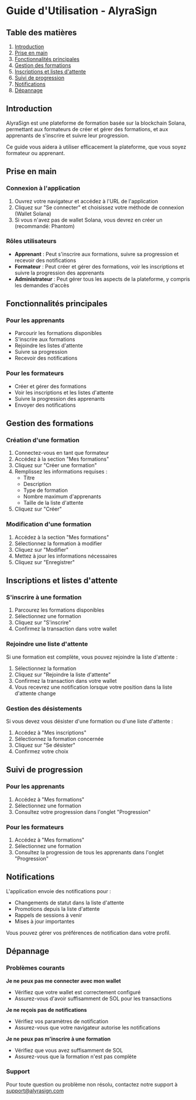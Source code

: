 # Guide d'Utilisation - AlyraSign

## Table des matières
1. [Introduction](#introduction)
2. [Prise en main](#prise-en-main)
3. [Fonctionnalités principales](#fonctionnalités-principales)
4. [Gestion des formations](#gestion-des-formations)
5. [Inscriptions et listes d'attente](#inscriptions-et-listes-dattente)
6. [Suivi de progression](#suivi-de-progression)
7. [Notifications](#notifications)
8. [Dépannage](#dépannage)

## Introduction

AlyraSign est une plateforme de formation basée sur la blockchain Solana, permettant aux formateurs de créer et gérer des formations, et aux apprenants de s'inscrire et suivre leur progression.

Ce guide vous aidera à utiliser efficacement la plateforme, que vous soyez formateur ou apprenant.

## Prise en main

### Connexion à l'application

1. Ouvrez votre navigateur et accédez à l'URL de l'application
2. Cliquez sur "Se connecter" et choisissez votre méthode de connexion (Wallet Solana)
3. Si vous n'avez pas de wallet Solana, vous devrez en créer un (recommandé: Phantom)

### Rôles utilisateurs

- **Apprenant** : Peut s'inscrire aux formations, suivre sa progression et recevoir des notifications
- **Formateur** : Peut créer et gérer des formations, voir les inscriptions et suivre la progression des apprenants
- **Administrateur** : Peut gérer tous les aspects de la plateforme, y compris les demandes d'accès

## Fonctionnalités principales

### Pour les apprenants

- Parcourir les formations disponibles
- S'inscrire aux formations
- Rejoindre les listes d'attente
- Suivre sa progression
- Recevoir des notifications

### Pour les formateurs

- Créer et gérer des formations
- Voir les inscriptions et les listes d'attente
- Suivre la progression des apprenants
- Envoyer des notifications

## Gestion des formations

### Création d'une formation

1. Connectez-vous en tant que formateur
2. Accédez à la section "Mes formations"
3. Cliquez sur "Créer une formation"
4. Remplissez les informations requises :
   - Titre
   - Description
   - Type de formation
   - Nombre maximum d'apprenants
   - Taille de la liste d'attente
5. Cliquez sur "Créer"

### Modification d'une formation

1. Accédez à la section "Mes formations"
2. Sélectionnez la formation à modifier
3. Cliquez sur "Modifier"
4. Mettez à jour les informations nécessaires
5. Cliquez sur "Enregistrer"

## Inscriptions et listes d'attente

### S'inscrire à une formation

1. Parcourez les formations disponibles
2. Sélectionnez une formation
3. Cliquez sur "S'inscrire"
4. Confirmez la transaction dans votre wallet

### Rejoindre une liste d'attente

Si une formation est complète, vous pouvez rejoindre la liste d'attente :

1. Sélectionnez la formation
2. Cliquez sur "Rejoindre la liste d'attente"
3. Confirmez la transaction dans votre wallet
4. Vous recevrez une notification lorsque votre position dans la liste d'attente change

### Gestion des désistements

Si vous devez vous désister d'une formation ou d'une liste d'attente :

1. Accédez à "Mes inscriptions"
2. Sélectionnez la formation concernée
3. Cliquez sur "Se désister"
4. Confirmez votre choix

## Suivi de progression

### Pour les apprenants

1. Accédez à "Mes formations"
2. Sélectionnez une formation
3. Consultez votre progression dans l'onglet "Progression"

### Pour les formateurs

1. Accédez à "Mes formations"
2. Sélectionnez une formation
3. Consultez la progression de tous les apprenants dans l'onglet "Progression"

## Notifications

L'application envoie des notifications pour :

- Changements de statut dans la liste d'attente
- Promotions depuis la liste d'attente
- Rappels de sessions à venir
- Mises à jour importantes

Vous pouvez gérer vos préférences de notification dans votre profil.

## Dépannage

### Problèmes courants

**Je ne peux pas me connecter avec mon wallet**
- Vérifiez que votre wallet est correctement configuré
- Assurez-vous d'avoir suffisamment de SOL pour les transactions

**Je ne reçois pas de notifications**
- Vérifiez vos paramètres de notification
- Assurez-vous que votre navigateur autorise les notifications

**Je ne peux pas m'inscrire à une formation**
- Vérifiez que vous avez suffisamment de SOL
- Assurez-vous que la formation n'est pas complète

### Support

Pour toute question ou problème non résolu, contactez notre support à support@alyrasign.com 
